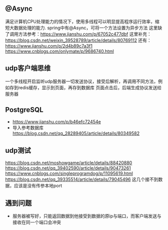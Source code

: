 ## @Async
满足计算机CPU处理能力的情况下，使用多线程可以明显提高程序运行效率，缩短大数据处理的能力.
spring中有@Async，可将一个方法设置为异步方法
这里缺了调用方法参考：https://www.jianshu.com/p/67052c477dbf
这里补充：https://blog.csdn.net/weixin_39528789/article/details/80769112
还有：https://www.jianshu.com/p/2d4b89c7a3f1
https://www.cnblogs.com/onlymate/p/9686740.html
## udp客户端思维
一个多线程开启监听udp服务器一切发送协议，接受后解析，再调用不同方法，例如存到redis缓存，显示到页面，再存到数据库
页面点击后，后端生成协议发送给服务器
## PostgreSQL
+ https://www.jianshu.com/p/b46efc72454e
+ 导入参考数据库
https://blog.csdn.net/qq_28289405/article/details/80349582
## udp测试
https://blog.csdn.net/moshowgame/article/details/88420880
https://blog.csdn.net/qq_39402590/article/details/90473261
https://www.cnblogs.com/singleprogramdog/p/11095619.html
https://blog.csdn.net/qq_39335514/article/details/79045496
这几个接不到数据，应该是没有传参本地port
## 遇到问题
+ 服务器被写好，只能返回数据到他接受到数据的原ip与端口，而客户端发送与接收在同一个端口会冲突
